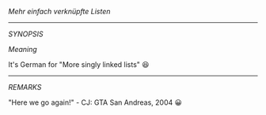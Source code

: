 *Mehr einfach verknüpfte Listen*

----------------------------------------------------------

*SYNOPSIS*

_Meaning_

It's German for "More singly linked lists" :satisfied:

----------------------------------------------------------

*REMARKS*

"Here we go again!" - CJ: GTA San Andreas, 2004 :grinning:
